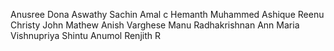 Anusree
Dona
Aswathy
Sachin 
Amal c
Hemanth
Muhammed Ashique
Reenu
Christy John Mathew
Anish Varghese
Manu Radhakrishnan
Ann Maria
Vishnupriya
Shintu
Anumol
Renjith R

